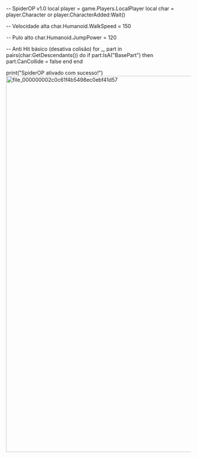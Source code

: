 
-- SpiderOP v1.0
local player = game.Players.LocalPlayer
local char = player.Character or player.CharacterAdded:Wait()

-- Velocidade alta
char.Humanoid.WalkSpeed = 150

-- Pulo alto
char.Humanoid.JumpPower = 120

-- Anti Hit básico (desativa colisão)
for _, part in pairs(char:GetDescendants()) do
    if part:IsA("BasePart") then
        part.CanCollide = false
    end
end

print("SpiderOP ativado com sucesso!")<img width="1024" height="1024" alt="file_000000002c0c61f4b5498ec0ebf41d57" src="https://github.com/user-attachments/assets/741f4ea7-11d9-42e4-b106-1a128b2a11f3" />
